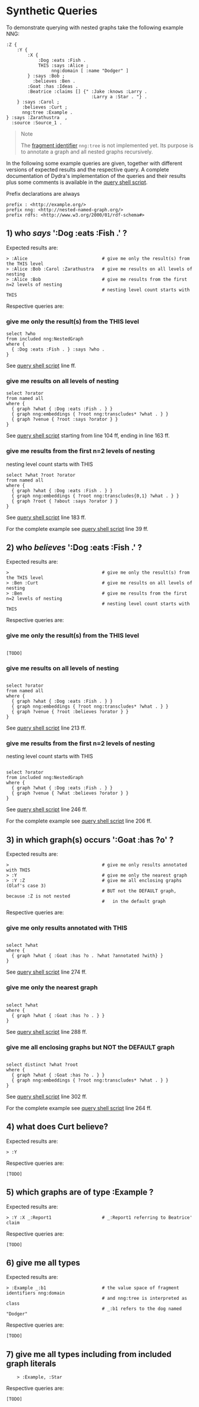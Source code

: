 # Synthetic Queries

To demonstrate querying with nested graphs take the following example NNG:

```turtle
:Z {
    :Y {
        :X { 
            :Dog :eats :Fish .
            THIS :says :Alice ;
                 nng:domain [ :name "Dodger" ]
        } :says :Bob ;
          :believes :Ben .
        :Goat :has :Ideas .
        :Beatrice :claims [] {" :Jake :knows :Larry . 
                                :Larry a :Star . "} .
    } :says :Carol ;
      :believes :Curt ;
      nng:tree :Example .
} :says :Zarathustra  ,
  :source :Source_1 .
```
<!--
:Z {
    :Y {
        :X { 
            :Dog :eats :Fish .
            THIS :says :Alice ;
                 nng:domain [ :name "Dodger"]
        } :says :Bob ;
          :believes :Ben .
>       :W {
>           :Dog :eats :Fish .
>           THIS nng:domain [ :name "Daisy"]
>       } :says :Bart .
        :Goat :has :Ideas .
        :Beatrice :claims [] "{:Jake :knows :Larry . :Larry a :Star .}" .
    } :says :Carol ;
      :believes :Curt ;
      nng:tree :Example .
} :says :Zarathustra  ,
  :source :Source_1 .
-->
<!--
Notes: 
- THIS is important to improve *locality* of annotations
- nng:nested is inherited, it applies to all inner graphs as well
  (but only to graphs, not individual statements or nodes)
-->

> Note
>
> The [fragment identifier](fragmentIdentifiers.md) `nng:tree` is not implemented yet. Its purpose is to annotate a graph and all nested graphs recursively. 

In the following some example queries are given, together with different versions of expected results and the respective query. A complete documentation of Dydra's implementation of the queries and their results plus some comments is available in the [query shell script](tests/syntheticQueries.sh).

Prefix declarations are always
```sparql
prefix : <http://example.org/> 
prefix nng: <http://nested-named-graph.org/>
prefix rdfs: <http://www.w3.org/2000/01/rdf-schema#>
```

## 1) who *says* ':Dog :eats :Fish .' ?
Expected results are:
```
> :Alice                            # give me only the result(s) from the THIS level
> :Alice :Bob :Carol :Zarathustra   # give me results on all levels of nesting
> :Alice :Bob                       # give me results from the first n=2 levels of nesting
                                    # nesting level count starts with THIS
```
Respective queries are:

### give me only the result(s) from the THIS level
```sparql
select ?who
from included nng:NestedGraph
where {
  { :Dog :eats :Fish . } :says ?who .
}
```
See [query shell script](tests/syntheticQueries.sh) line  ff.


### give me results on all levels of nesting
```sparql
select ?orator
from named all
where {
  { graph ?what { :Dog :eats :Fish . } }
  { graph nng:embeddings { ?root nng:transcludes* ?what . } }
  { graph ?venue { ?root :says ?orator } }
}
```
See [query shell script](tests/syntheticQueries.sh) starting from line 104 ff, ending in line 163 ff.



### give me results from the first n=2 levels of nesting
nesting level count starts with THIS
```sparql
select ?what ?root ?orator
from named all
where {
  { graph ?what { :Dog :eats :Fish . } }
  { graph nng:embeddings { ?root nng:transcludes{0,1} ?what . } }
  { graph ?root { ?about :says ?orator } }
}
```
See [query shell script](tests/syntheticQueries.sh) line 183 ff.

For the complete example see [query shell script](tests/syntheticQueries.sh) line 39 ff.


## 2) who *believes* ':Dog :eats :Fish .' ?
Expected results are:
```
>                                   # give me only the result(s) from the THIS level
> :Ben :Curt                        # give me results on all levels of nesting
> :Ben                              # give me results from the first n=2 levels of nesting
                                    # nesting level count starts with THIS
```
Respective queries are:

### give me only the result(s) from the THIS level
```sparql

[TODO]
```

### give me results on all levels of nesting
```sparql

select ?orator
from named all
where {
  { graph ?what { :Dog :eats :Fish . } }
  { graph nng:embeddings { ?root nng:transcludes* ?what . } }
  { graph ?venue { ?root :believes ?orator } }
}

```
See [query shell script](tests/syntheticQueries.sh) line 213 ff.

### give me results from the first n=2 levels of nesting
nesting level count starts with THIS
```sparql

select ?orator
from included nng:NestedGraph
where {
  { graph ?what { :Dog :eats :Fish . } }
  { graph ?venue { ?what :believes ?orator } }
}
```
See [query shell script](tests/syntheticQueries.sh) line 246 ff.

For the complete example see [query shell script](tests/syntheticQueries.sh) line 206 ff.


## 3) in which graph(s) occurs ':Goat :has ?o' ?
Expected results are:
```
>                                   # give me only results annotated with THIS
> :Y                                # give me only the nearest graph
> :Y :Z                             # give me all enclosing graphs (Olaf's case 3)
                                    # BUT not the DEFAULT graph, because :Z is not nested 
                                    #   in the default graph
```
Respective queries are:

### give me only results annotated with THIS
```sparql

select ?what
where {
  { graph ?what { :Goat :has ?o . ?what ?annotated ?with} }
}
```
See [query shell script](tests/syntheticQueries.sh) line 274 ff.

### give me only the nearest graph
```sparql

select ?what
where {
  { graph ?what { :Goat :has ?o . } }
}
```
See [query shell script](tests/syntheticQueries.sh) line 288 ff.

### give me all enclosing graphs but NOT the DEFAULT graph
```sparql

select distinct ?what ?root
where {
  { graph ?what { :Goat :has ?o . } }
  { graph nng:embeddings { ?root nng:transcludes* ?what . } }
}
```
See [query shell script](tests/syntheticQueries.sh) line 302 ff.


For the complete example see [query shell script](tests/syntheticQueries.sh) line 264 ff.


## 4) what does Curt believe?
Expected results are:
```
> :Y
```
Respective queries are:
```sparql
[TODO] 
```


## 5) which graphs are of type :Example ?
Expected results are:
```
> :Y :X _:Report1                   # _:Report1 referring to Beatrice' claim
```
Respective queries are:
```sparql
[TODO] 
```


## 6) give me all types
Expected results are:
```
> :Example _:b1                     # the value space of fragment identifiers nng:domain
                                    # and nng:tree is interpreted as class
                                    # _:b1 refers to the dog named "Dodger"
```
Respective queries are:
```sparql
[TODO] 
```


## 7) give me all types including from included graph literals
```
    > :Example, :Star
```
Respective queries are:
```sparql
[TODO] 
```